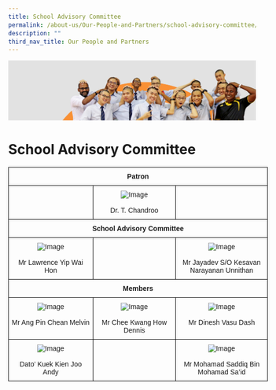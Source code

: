 ```yaml
---
title: School Advisory Committee
permalink: /about-us/Our-People-and-Partners/school-advisory-committee/
description: ""
third_nav_title: Our People and Partners
---
```

![](/images/about_us.jpg)

School Advisory Committee
=========================

<style type="text/css">
.tg  {border-collapse:collapse;border-spacing:0;}
.tg td{border-color:black;border-style:solid;border-width:1px;font-family:Arial, sans-serif;font-size:14px;
  overflow:hidden;padding:10px 5px;word-break:normal;}
.tg th{border-color:black;border-style:solid;border-width:1px;font-family:Arial, sans-serif;font-size:14px;
  font-weight:normal;overflow:hidden;padding:10px 5px;word-break:normal;}
.tg .tg-baqh{text-align:center;vertical-align:top}
.tg .tg-amwm{font-weight:bold;text-align:center;vertical-align:top}
.tg .tg-0lax{text-align:left;vertical-align:top}
</style>
<table class="tg" style="undefined;table-layout: fixed; width: 528px">
<colgroup>
<col style="width: 172px">
<col style="width: 169px">
<col style="width: 187px">
</colgroup>
<thead>
  <tr>
    <th class="tg-amwm" colspan="3">Patron</th>
  </tr>
</thead>
<tbody>
  <tr>
    <td class="tg-0lax"></td>
    <td class="tg-baqh"><img src="https://northbrookssec.moe.edu.sg/qql/slot/u162/People/Sch%20Advisory%20Committee%20Members/Chandroo.jpg" alt="Image" width="149" height="111"><br><br><span style="font-weight:400;font-style:normal">Dr. T. Chandroo</span><br></td>
    <td class="tg-0lax"></td>
  </tr>
  <tr>
    <td class="tg-amwm" colspan="3">School Advisory Committee </td>
  </tr>
  <tr>
    <td class="tg-baqh"><img src="https://northbrookssec.moe.edu.sg/qql/slot/u162/People/Sch%20Advisory%20Committee%20Members/Lawrence%20Yip.jpg" alt="Image" width="149" height="149"><br><br><span style="font-weight:400;font-style:normal">Mr Lawrence Yip Wai Hon</span><br></td>
    <td class="tg-0lax"></td>
    <td class="tg-baqh"><img src="https://northbrookssec.moe.edu.sg/qql/slot/u162/People/Sch%20Advisory%20Committee%20Members/Jayadev.jpg" alt="Image" width="149" height="149"><br><br><span style="font-weight:400;font-style:normal">Mr Jayadev S/O Kesavan Narayanan Unnithan</span><br></td>
  </tr>
  <tr>
    <td class="tg-amwm" colspan="3">Members </td>
  </tr>
  <tr>
    <td class="tg-baqh"><img src="https://northbrookssec.moe.edu.sg/qql/slot/u162/People/Sch%20Advisory%20Committee%20Members/Melvin.jpg" alt="Image" width="149" height="149"><br><br><span style="font-weight:400;font-style:normal">Mr Ang Pin Chean Melvin</span><br></td>
    <td class="tg-baqh"><img src="https://northbrookssec.moe.edu.sg/qql/slot/u162/People/Sch%20Advisory%20Committee%20Members/Dennis.jpg" alt="Image" width="149" height="149"><br><br><span style="font-weight:400;font-style:normal">Mr Chee Kwang How Dennis</span><br></td>
    <td class="tg-baqh"><img src="https://northbrookssec.moe.edu.sg/qql/slot/u162/People/Sch%20Advisory%20Committee%20Members/Dinesh.jpg" alt="Image" width="149" height="149"><br><br><span style="font-weight:400;font-style:normal">Mr Dinesh Vasu Dash</span><br></td>
  </tr>
  <tr>
    <td class="tg-baqh"><img src="https://northbrookssec.moe.edu.sg/qql/slot/u162/People/Sch%20Advisory%20Committee%20Members/Andy.jpg" alt="Image" width="149" height="149"><br><br><span style="font-weight:400;font-style:normal">Dato’ Kuek Kien Joo Andy</span><br></td>
    <td class="tg-0lax"></td>
    <td class="tg-baqh"><img src="https://northbrookssec.moe.edu.sg/qql/slot/u162/People/Sch%20Advisory%20Committee%20Members/Saddiq.jpg" alt="Image" width="149" height="149"><br><br><span style="font-weight:400;font-style:normal">Mr Mohamad Saddiq Bin Mohamad Sa’id</span><br></td>
  </tr>
</tbody>
</table>
